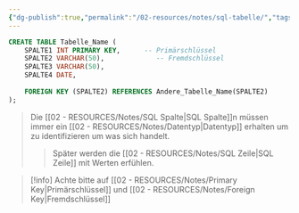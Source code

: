 ```yaml
---
{"dg-publish":true,"permalink":"/02-resources/notes/sql-tabelle/","tags":["informatik/code/SQL","informatik/datenbank"],"noteIcon":"","updated":"2025-09-10T16:38:19.000+02:00"}
---
```


```sql
CREATE TABLE Tabelle_Name (
    SPALTE1 INT PRIMARY KEY,      -- Primärschlüssel
    SPALTE2 VARCHAR(50),             -- Fremdschlüssel
    SPALTE3 VARCHAR(50),
    SPALTE4 DATE,
    
    FOREIGN KEY (SPALTE2) REFERENCES Andere_Tabelle_Name(SPALTE2)
);
```
>Die [[02 - RESOURCES/Notes/SQL Spalte\|SQL Spalte]]n müssen immer ein [[02 - RESOURCES/Notes/Datentyp\|Datentyp]] erhalten um zu identifizieren um was sich handelt.
>>Später werden die [[02 - RESOURCES/Notes/SQL Zeile\|SQL Zeile]] mit Werten erfühlen.

>[!info] Achte bitte auf [[02 - RESOURCES/Notes/Primary Key\|Primärschlüssel]] und [[02 - RESOURCES/Notes/Foreign Key\|Fremdschlüssel]] 
